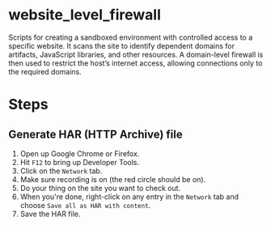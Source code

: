 # website_level_firewall
Scripts for creating a sandboxed environment with controlled access to a specific website. It scans the site to identify dependent domains for artifacts, JavaScript libraries, and other resources. A domain-level firewall is then used to restrict the host’s internet access, allowing connections only to the required domains.

# Steps

## Generate HAR (HTTP Archive) file
1. Open up Google Chrome or Firefox.
2. Hit `F12` to bring up Developer Tools.
3. Click on the `Network` tab.
4. Make sure recording is on (the red circle should be on).
5. Do your thing on the site you want to check out.
6. When you're done, right-click on any entry in the `Network` tab and choose `Save all as HAR with content`.
7. Save the HAR file.

